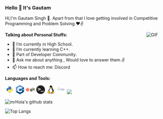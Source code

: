 ### Hello 👋 It's Gautam



Hi,I'm Gautam Singh 🙌. Apart from that I love getting involved in Competitive Programming and Problem Solving.❤✌


<img align="right" alt="GIF" src="https://media.giphy.com/media/USV0ym3bVWQJJmNu3N/giphy.gif" />


**Talking about Personal Stuffs:**

- 🔭 I’m currently in High School.
- 🌱 I’m currently learning C++.
- 👯 Part of Developer Community.
- 💬 Ask me about anything , Would love to answer them.✌
- 📫 How to reach me: Discord 

**Languages and Tools:**


<code><img height="30" src="https://raw.githubusercontent.com/github/explore/80688e429a7d4ef2fca1e82350fe8e3517d3494d/topics/python/python.png"></code>
<code><img height="30" src="https://raw.githubusercontent.com/github/explore/80688e429a7d4ef2fca1e82350fe8e3517d3494d/topics/cpp/cpp.png"></code>
<code><img height="30" src="https://raw.githubusercontent.com/github/explore/80688e429a7d4ef2fca1e82350fe8e3517d3494d/topics/git/git.png"></code>
<code><img height="30" src="https://raw.githubusercontent.com/github/explore/80688e429a7d4ef2fca1e82350fe8e3517d3494d/topics/terminal/terminal.png"></code>
<code><img height="30" src="https://raw.githubusercontent.com/github/explore/80688e429a7d4ef2fca1e82350fe8e3517d3494d/topics/linux/linux.png"></code>
<code><img height="30" src="https://raw.githubusercontent.com/github/explore/80688e429a7d4ef2fca1e82350fe8e3517d3494d/topics/java/java.png"></code>
<code><img height="30" src="![image](https://user-images.githubusercontent.com/66013271/130644482-0843af0d-6a2a-4401-88c4-d492981f0130.png)"></code>

![mrHola's github stats](https://github-readme-stats.vercel.app/api?username=mrHola21&show_icons=true&hide_border=true&theme=vision-friendly-dark)


![Top Langs](https://github-readme-stats.vercel.app/api/top-langs/?username=mrHola21&langs_count=10&theme=vision-friendly-dark&show_icons=true&hide_border=true)
